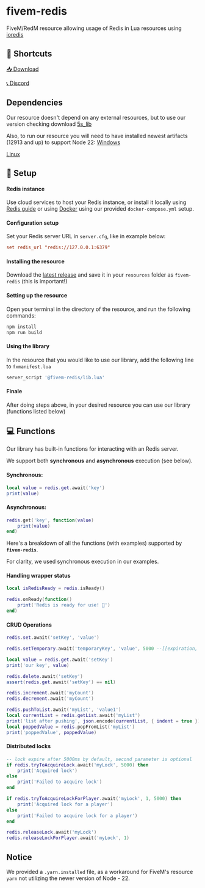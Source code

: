 # fivem-redis

FiveM/RedM resource allowing usage of Redis in Lua resources using [ioredis](https://www.npmjs.com/package/ioredis)

## 🔗 Shortcuts

[📥 Download](https://github.com/5scripts-fivem/fivem-redis/releases/latest)

[📞 Discord](https://discord.gg/5scripts)

## Dependencies
Our resource doesn't depend on any external resources, but to use our version checking download [5s_lib](https://dummy.url)

Also, to run our resource you will need to have installed newest artifacts (12913 and up) to support Node 22:
[Windows](https://runtime.fivem.net/artifacts/fivem/build_server_windows/master)

[Linux](https://runtime.fivem.net/artifacts/fivem/build_proot_linux/master)

## 📁 Setup

#### Redis instance
Use cloud services to host your Redis instance, or install it locally using [Redis guide](https://redis.io/docs/latest/operate/oss_and_stack/install/install-redis/) or using [Docker](https://www.docker.com/) using our provided `docker-compose.yml` setup.

#### Configuration setup
Set your Redis server URL in `server.cfg`, like in example below:
```cfg
set redis_url "redis://127.0.0.1:6379"
```

#### Installing the resource
Download the [latest release]((https://github.com/5scripts-fivem/fivem-redis/releases/latest)) and save it in your `resources` folder as `fivem-redis` (this is important!)

#### Setting up the resource
Open your terminal in the directory of the resource, and run the following commands:
```sh
npm install
npm run build
```

#### Using the library
In the resource that you would like to use our library, add the following line to `fxmanifest.lua`
```lua
server_script '@fivem-redis/lib.lua'
```

#### Finale

After doing steps above, in your desired resource you can use our library (functions listed below)

## 💻 Functions

Our library has built-in functions for interacting with an Redis server.

We support both **synchronous** and **asynchronous** execution (see below).

#### Synchronous:

```lua
local value = redis.get.await('key')
print(value)
```

#### Asynchronous:

```lua
redis.get('key', function(value) 
    print(value)
end)
```

Here's a breakdown of all the functions (with examples) supported by **`fivem-redis`**.

For clarity, we used synchronous execution in our examples.

#### Handling wrapper status
```lua
local isRedisReady = redis.isReady()

redis.onReady(function() 
    print('Redis is ready for use! 🚀')
end)
```

#### CRUD Operations
```lua
redis.set.await('setKey', 'value')

redis.setTemporary.await('temporaryKey', 'value', 5000 --[[expiration, defaults to 5000ms]])

local value = redis.get.await('setKey')
print('our key', value)

redis.delete.await('setKey')
assert(redis.get.await('setKey') == nil)

redis.increment.await('myCount')
redis.decrement.await('myCount')

redis.pushToList.await('myList', 'value1')
local currentList = redis.getList.await('myList')
print('list after pushing', json.encode(currentList, { indent = true }))
local poppedValue = redis.popFromList('myList')
print('poppedValue', poppedValue)
```

#### Distributed locks
```lua
-- lock expire after 5000ms by default, second parameter is optional
if redis.tryToAcquireLock.await('myLock', 5000) then
    print('Acquired lock')
else
    print('Failed to acquire lock')
end

if redis.tryToAcquireLockForPlayer.await('myLock', 1, 5000) then
    print('Acquired lock for a player')
else
    print('Failed to acquire lock for a player')
end

redis.releaseLock.await('myLock')
redis.releaseLockForPlayer.await('myLock', 1)
```


## Notice
We provided a `.yarn.installed` file, as a workaround for FiveM's resource `yarn` not utilizing the newer version of Node - 22.